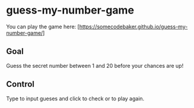 # guess-my-number-game
You can play the game here: [https://somecodebaker.github.io/guess-my-number-game/]

## Goal

Guess the secret number between 1 and 20 before your chances are up!

## Control

Type to input gueses and click to check or to play again.
